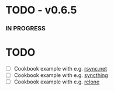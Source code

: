 # TODO - v0.6.5

### IN PROGRESS

# TODO

- [ ] Cookbook example with e.g. [rsync.net](https://www.rsync.net)
- [ ] Cookbook example with e.g. [syncthing](https://tonsky.me/blog/syncthing/?utm_source=hackerbits.com&utm_medium=email&utm_campaign=issue54)
- [ ] Cookbook example with e.g. [rclone](https://rclone.org)